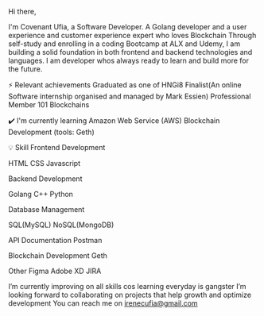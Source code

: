 Hi there,

I'm Covenant Ufia, a Software Developer. 
A Golang developer and a user experience and customer experience expert who loves Blockchain
Through self-study and enrolling in a coding Bootcamp at ALX and Udemy, I am building a solid foundation in both frontend and backend technologies and languages. I am developer whos always ready to learn and build more for the future.

⚡ Relevant achievements
 Graduated as one of HNGi8 Finalist(An online Software internship organised and managed by Mark Essien) Professional Member 101 Blockchains

✔️ I'm currently learning 
Amazon Web Service (AWS)
Blockchain Development (tools: Geth)

💡 Skill Frontend Development

HTML
CSS 
Javascript

Backend Development

Golang 
C++ 
Python

Database Management

SQL(MySQL) 
NoSQL(MongoDB)


API Documentation
Postman

Blockchain Development
Geth

Other
Figma
Adobe XD
JIRA

 
I’m currently improving on all skills cos learning everyday is gangster
I’m looking forward to collaborating on projects that help growth and optimize development
You can reach me on irenecufia@gmail.com

<!---
UfiairENE/UfiairENE is a ✨ special ✨ repository because its `README.md` (this file) appears on your GitHub profile.
You can click the Preview link to take a look at your changes.
--->
